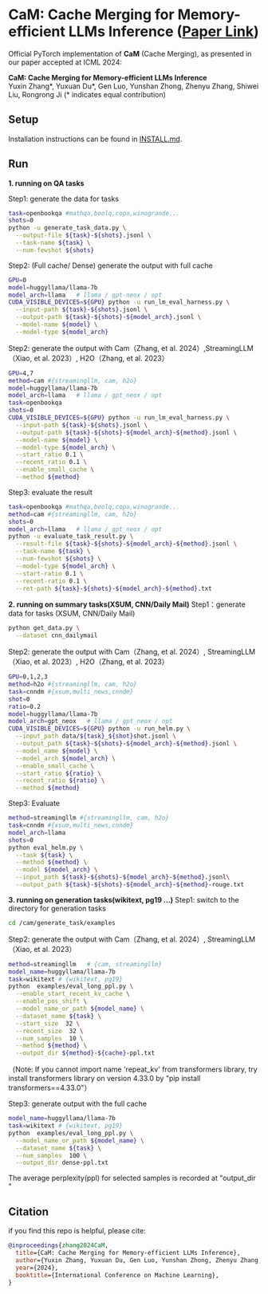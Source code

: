 # CaM: Cache Merging for Memory-efficient LLMs Inference ([Paper Link](https://openreview.net/forum?id=LCTmppB165))

Official PyTorch implementation of **CaM** (Cache Merging), as presented in our paper accepted at ICML 2024:

**CaM: Cache Merging for Memory-efficient LLMs Inference** </br>
Yuxin Zhang\*, Yuxuan Du\*, Gen Luo, Yunshan Zhong, Zhenyu Zhang, Shiwei Liu, Rongrong Ji (\* indicates equal contribution) <br>

## Setup

Installation instructions can be found in [INSTALL.md](INSTALL.md).
## Run
**1. running on QA tasks**

Step1: generate the data for tasks
```bash
task=openbookqa #mathqa,boolq,copa,winogrande...
shots=0 
python -u generate_task_data.py \
  --output-file ${task}-${shots}.jsonl \
  --task-name ${task} \
  --num-fewshot ${shots}
```
Step2:  (Full cache/ Dense) generate the output with full cache
```bash
GPU=0
model=huggyllama/llama-7b
model_arch=llama   # llama / gpt-neox / opt
CUDA_VISIBLE_DEVICES=${GPU} python -u run_lm_eval_harness.py \
  --input-path ${task}-${shots}.jsonl \
  --output-path ${task}-${shots}-${model_arch}.jsonl \
  --model-name ${model} \
  --model-type ${model_arch}
```
Step2: generate the output with  Cam（Zhang, et al. 2024）,StreamingLLM（Xiao, et al. 2023）, H2O（Zhang, et al. 2023）
```bash
GPU=4,7
method=cam #{streamingllm, cam, h2o}
model=huggyllama/llama-7b
model_arch=llama   # llama / gpt_neox / opt 
task=openbookqa
shots=0
CUDA_VISIBLE_DEVICES=${GPU} python -u run_lm_eval_harness.py \
  --input-path ${task}-${shots}.jsonl \
  --output-path ${task}-${shots}-${model_arch}-${method}.jsonl \
  --model-name ${model} \
  --model-type ${model_arch} \
  --start_ratio 0.1 \
  --recent_ratio 0.1 \
  --enable_small_cache \
  --method ${method}
```
Step3: evaluate the result
```bash
task=openbookqa #mathqa,boolq,copa,winogrande...
method=cam #{streamingllm, cam, h2o}
shots=0
model_arch=llama   # llama / gpt_neox / opt 
python -u evaluate_task_result.py \
  --result-file ${task}-${shots}-${model_arch}-${method}.jsonl \
  --task-name ${task} \
  --num-fewshot ${shots} \
  --model-type ${model_arch} \
  --start-ratio 0.1 \
  --recent-ratio 0.1 \
  --ret-path ${task}-${shots}-${model_arch}-${method}.txt
```

**2. running on summary tasks(XSUM, CNN/Daily Mail)**
Step1：generate data for tasks (XSUM, CNN/Daily Mail)
```bash
python get_data.py \
  --dataset cnn_dailymail
```
Step2: generate the output with  Cam（Zhang, et al. 2024）, StreamingLLM（Xiao, et al. 2023）, H2O（Zhang, et al. 2023）
```bash
GPU=0,1,2,3
method=h2o #{streamingllm, cam, h2o}
task=cnndm #{xsum,multi_news,cnndm}
shot=0
ratio=0.2
model=huggyllama/llama-7b
model_arch=gpt_neox   # llama / gpt_neox / opt 
CUDA_VISIBLE_DEVICES=${GPU} python -u run_helm.py \
  --input_path data/${task}_${shot}shot.jsonl \
  --output_path ${task}-${shots}-${model_arch}-${method}.jsonl \
  --model_name ${model} \
  --model_arch ${model_arch} \
  --enable_small_cache \
  --start_ratio ${ratio} \
  --recent_ratio ${ratio} \
  --method ${method}
```
Step3: Evaluate
```bash
method=streamingllm #{streamingllm, cam, h2o}
task=cnndm #{xsum,multi_news,cnndm}
model_arch=llama
shots=0
python eval_helm.py \
  --task ${task} \
  --method ${method} \
  --model ${model_arch} \
  --input_path ${task}-${shots}-${model_arch}-${method}.jsonl\
  --output_path ${task}-${shots}-${model_arch}-${method}-rouge.txt
```

**3. running on generation tasks(wikitext, pg19 ...)**
Step1: switch to the directory for generation tasks
```bash
cd /cam/generate_task/examples
```
Step2: generate the output with Cam（Zhang, et al. 2024）, StreamingLLM（Xiao, et al. 2023）
```bash
method=streamingllm   # {cam, streamingllm}
model_name=huggyllama/llama-7b
task=wikitext # {wikitext, pg19}
python  examples/eval_long_ppl.py \
  --enable_start_recent_kv_cache \
  --enable_pos_shift \
  --model_name_or_path ${model_name} \
  --dataset_name ${task} \
  --start_size  32 \
  --recent_size  32 \
  --num_samples  10 \
  --method ${method} \
  --output_dir ${method}-${cache}-ppl.txt
```
（Note: If you cannot import name 'repeat_kv' from transformers library,  try install transformers library on version 4.33.0 by "pip install transformers==4.33.0"）

Step3: generate output with the full cache
```bash
model_name=huggyllama/llama-7b
task=wikitext # {wikitext, pg19}
python  examples/eval_long_ppl.py \
  --model_name_or_path ${model_name} \
  --dataset_name ${task} \
  --num_samples  100 \
  --output_dir dense-ppl.txt
```
The average perplexity(ppl) for selected samples is recorded at "output_dir "



## Citation

if you find this repo is helpful, please cite: 

```bibtex
@inproceedings{zhang2024CaM,
  title={CaM: Cache Merging for Memory-efficient LLMs Inference}, 
  author={Yuxin Zhang, Yuxuan Du, Gen Luo, Yunshan Zhong, Zhenyu Zhang, Shiwei Liu, Rongrong Ji},
  year={2024},
  booktitle={International Conference on Machine Learning},
}
```



